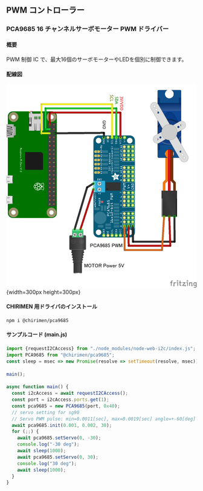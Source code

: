 ## PWM コントローラー

### PCA9685 16 チャンネルサーボモーター PWM ドライバー

#### 概要

PWM 制御 IC で、最大16個のサーボモーターやLEDを個別に制御できます。

#### 配線図

![配線図](./schematic.png "schematic"){width=300px height=300px}

#### CHIRIMEN 用ドライバのインストール

```shell
npm i @chirimen/pca9685
```

#### サンプルコード (main.js)

```javascript
import {requestI2CAccess} from "./node_modules/node-web-i2c/index.js";
import PCA9685 from "@chirimen/pca9685";
const sleep = msec => new Promise(resolve => setTimeout(resolve, msec));

main();

async function main() {
  const i2cAccess = await requestI2CAccess();
  const port = i2cAccess.ports.get(1);
  const pca9685 = new PCA9685(port, 0x40);
  // servo setting for sg90
  // Servo PWM pulse: min=0.0011[sec], max=0.0019[sec] angle=+-60[deg]
  await pca9685.init(0.001, 0.002, 30);
  for (;;) {
    await pca9685.setServo(0, -30);
    console.log("-30 deg");
    await sleep(1000);
    await pca9685.setServo(0, 30);
    console.log("30 deg");
    await sleep(1000);
  }
}
```
